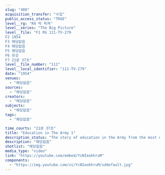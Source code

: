 ```yaml
---
slug: "408"
acquisition_transfer: "수집"
public_access_status: "TRUE"
level__rg: "R4 빅 픽쳐"
level__series: "The Big Picture"
level__file: "F1 RG 111-TV-279
F2 1954
F3 해당없음
F4 해당없음
F5 해당없음
F6 유성
F7 21분 37초"
level__file_number: "111"
level__local_identifier: "111-TV-279"
date: "1954"
venues: 
  - "해당없음"
sources: 
  - "해당없음"
creators: 
  - "해당없음"
subjects: 
  - "해당없음"
tags: 
  - "해당없음"

time_courts: "21분 37초"
title: "Education in The Army 1"
description_status: "The story of education in the Army from the most elementary level of grammar school to a college education."
description: "해당없음"
shotlist: "해당없음"
media_type: "video"
link: "https://youtube.com/embed/YcNIeokhruM"
components: 
  - "https://img.youtube.com/vi/YcNIeokhruM/sddefault.jpg"
---
```

